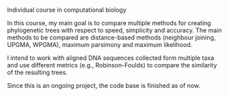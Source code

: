 Individual course in computational biology

In this course, my main goal is to compare multiple methods for creating phylogenetic trees with respect to speed, simplicity and accuracy.
The main methods to be compared are distance-based methods (neighbour joining, UPGMA, WPGMA), maximum parsimony and maximum likelihood.

I intend to work with aligned DNA sequences collected form multiple taxa and use different metrics (e.g., Robinson-Foulds) 
to compare the similarity of the resulting trees.

Since this is an ongoing project, the code base is finished as of now.
